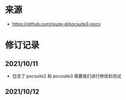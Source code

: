 # 来源
- https://github.com/rouze-d/pocsuite3-pocs

# 修订记录

## 2021/10/11 
- 包含了 pocsuite2 和 pocsuite3 需要我们进行修改和测试

## 2021/10/12